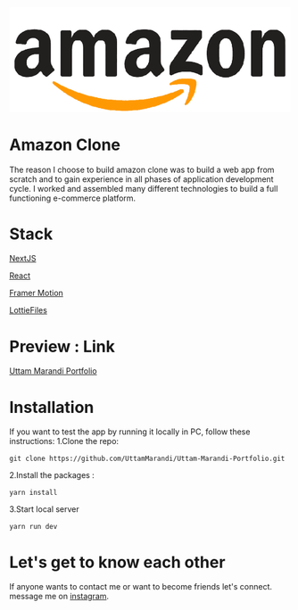 <p align="center">
  <img src="/public/amazon.png" />
</p>

# Amazon Clone

The reason I choose to build amazon clone was to build a web app from scratch and to gain experience in all phases of application development cycle. I worked and assembled many different technologies to build a full functioning e-commerce platform.

# Stack

[NextJS](https://nextjs.org/docs/getting-started)

[React](https://reactjs.org/docs/getting-started.html)

[Framer Motion](https://www.framer.com/docs/)

[LottieFiles](https://lottiefiles.com/)

# Preview : Link

[Uttam Marandi Portfolio](https://uttam-marandi-portfolio.vercel.app/)

# Installation

If you want to test the app by running it locally in PC, follow these instructions:
1.Clone the repo:

```
git clone https://github.com/UttamMarandi/Uttam-Marandi-Portfolio.git
```

2.Install the packages :

```
yarn install
```

3.Start local server

```
yarn run dev
```

# Let's get to know each other

If anyone wants to contact me or want to become friends let's connect.
message me on [instagram](https://www.instagram.com/uttam.marandi_s/).
